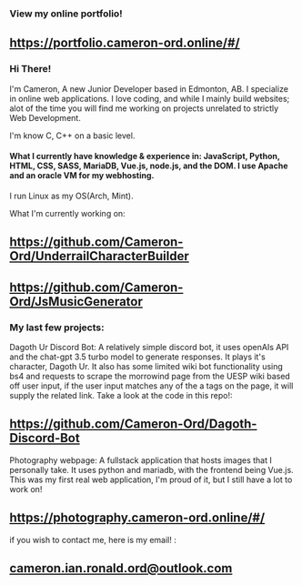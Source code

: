 ### View my online portfolio!
## https://portfolio.cameron-ord.online/#/

### Hi There!
I'm Cameron, A new Junior Developer based in Edmonton, AB. I specialize in online web applications. I love coding, and while I mainly build websites; alot of the time you will find me working on projects unrelated to strictly Web Development.

I'm know C, C++ on a basic level.

#### What I currently have knowledge & experience in: JavaScript, Python, HTML, CSS, SASS, MariaDB, Vue.js, node.js, and the DOM. I use Apache and an oracle VM for my webhosting.

I run Linux as my OS(Arch, Mint).

What I'm currently working on:
## https://github.com/Cameron-Ord/UnderrailCharacterBuilder
## https://github.com/Cameron-Ord/JsMusicGenerator

### My last few projects:

Dagoth Ur Discord Bot: A relatively simple discord bot, it uses openAIs API and the chat-gpt 3.5 turbo model to generate responses. It plays it's character, Dagoth Ur. It also has some limited wiki bot functionality using bs4 and requests to scrape the morrowind page from the UESP wiki based off user input, if the user input matches any of the a tags on the page, it will supply the related link. Take a look at the code in this repo!:

## https://github.com/Cameron-Ord/Dagoth-Discord-Bot

Photography webpage: A fullstack application that hosts images that I personally take. It uses python and mariadb, with the frontend being Vue.js. This was my first real web application, I'm proud of it, but I still have a lot to work on! 

## https://photography.cameron-ord.online/#/

if you wish to contact me, here is my email! : 

## cameron.ian.ronald.ord@outlook.com
